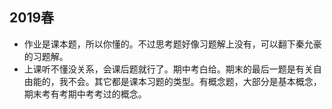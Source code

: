 ## 2019春
+ 作业是课本题，所以你懂的。不过思考题好像习题解上没有，可以翻下秦允豪的习题解。
+ 上课听不懂没关系，会课后题就行了。期中考白给。期末的最后一题是有关自由能的，我不会。其它都是课本习题的类型。有概念题，大部分是基本概念，期末考有考期中考考过的概念。